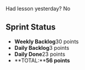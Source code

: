 Had lesson yesterday? No

## Sprint Status
-   **Weekly Backlog**30 points
-   **Daily Backlog**3 points
-   **Daily Done**23 points
-   **TOTAL:****56 points**